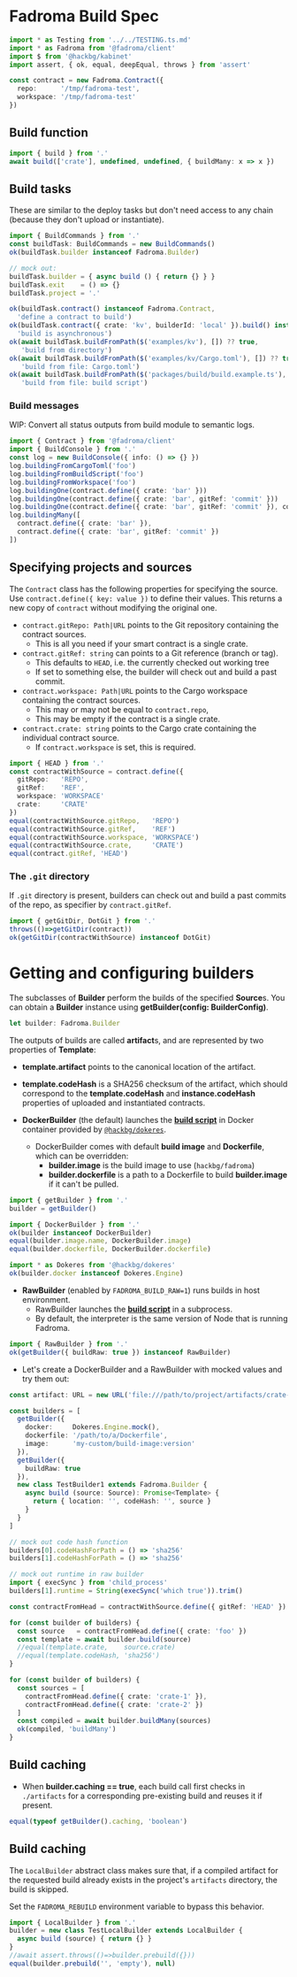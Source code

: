# Fadroma Build Spec

```typescript
import * as Testing from '../../TESTING.ts.md'
import * as Fadroma from '@fadroma/client'
import $ from '@hackbg/kabinet'
import assert, { ok, equal, deepEqual, throws } from 'assert'

const contract = new Fadroma.Contract({
  repo:      '/tmp/fadroma-test',
  workspace: '/tmp/fadroma-test'
})
```

## Build function

```typescript
import { build } from '.'
await build(['crate'], undefined, undefined, { buildMany: x => x })
```

## Build tasks

These are similar to the deploy tasks but don't need access to any chain
(because they don't upload or instantiate).

```typescript
import { BuildCommands } from '.'
const buildTask: BuildCommands = new BuildCommands()
ok(buildTask.builder instanceof Fadroma.Builder)

// mock out:
buildTask.builder = { async build () { return {} } }
buildTask.exit    = () => {}
buildTask.project = '.'

ok(buildTask.contract() instanceof Fadroma.Contract,
  'define a contract to build')
ok(buildTask.contract({ crate: 'kv', builderId: 'local' }).build() instanceof Promise,
  'build is asynchronous')
ok(await buildTask.buildFromPath($('examples/kv'), []) ?? true,
   'build from directory')
ok(await buildTask.buildFromPath($('examples/kv/Cargo.toml'), []) ?? true,
   'build from file: Cargo.toml')
ok(await buildTask.buildFromPath($('packages/build/build.example.ts'), ['kv']) ?? true,
   'build from file: build script')
```

### Build messages

WIP: Convert all status outputs from build module to semantic logs.

```typescript
import { Contract } from '@fadroma/client'
import { BuildConsole } from '.'
const log = new BuildConsole({ info: () => {} })
log.buildingFromCargoToml('foo')
log.buildingFromBuildScript('foo')
log.buildingFromWorkspace('foo')
log.buildingOne(contract.define({ crate: 'bar' }))
log.buildingOne(contract.define({ crate: 'bar', gitRef: 'commit' }))
log.buildingOne(contract.define({ crate: 'bar', gitRef: 'commit' }), contract)
log.buildingMany([
  contract.define({ crate: 'bar' }),
  contract.define({ crate: 'bar', gitRef: 'commit' })
])
```

## Specifying projects and sources

The `Contract` class has the following properties for specifying the source.
Use `contract.define({ key: value })` to define their values.
This returns a new copy of `contract` without modifying the original one.

* `contract.gitRepo: Path|URL` points to the Git repository containing the contract sources.
  * This is all you need if your smart contract is a single crate.
* `contract.gitRef: string` can points to a Git reference (branch or tag).
  * This defaults to `HEAD`, i.e. the currently checked out working tree
  * If set to something else, the builder will check out and build a past commit.
* `contract.workspace: Path|URL` points to the Cargo workspace containing the contract sources.
  * This may or may not be equal to `contract.repo`,
  * This may be empty if the contract is a single crate.
* `contract.crate: string` points to the Cargo crate containing the individual contract source.
  * If `contract.workspace` is set, this is required.

```typescript
import { HEAD } from '.'
const contractWithSource = contract.define({
  gitRepo:   'REPO',
  gitRef:    'REF',
  workspace: 'WORKSPACE'
  crate:     'CRATE'
})
equal(contractWithSource.gitRepo,   'REPO')
equal(contractWithSource.gitRef,    'REF')
equal(contractWithSource.workspace, 'WORKSPACE')
equal(contractWithSource.crate,     'CRATE')
equal(contract.gitRef, 'HEAD')
```

### The `.git` directory

If `.git` directory is present, builders can check out and build a past commits of the repo,
as specifier by `contract.gitRef`.

```typescript
import { getGitDir, DotGit } from '.'
throws(()=>getGitDir(contract))
ok(getGitDir(contractWithSource) instanceof DotGit)
```

# Getting and configuring builders

The subclasses of **Builder** perform the builds of the specified **Source**s.
You can obtain a **Builder** instance using **getBuilder(config: BuilderConfig)**.

```typescript
let builder: Fadroma.Builder
```

The outputs of builds are called **artifact**s, and are represented by two properties
of **Template**:
  * **template.artifact** points to the canonical location of the artifact.
  * **template.codeHash** is a SHA256 checksum of the artifact, which should correspond
    to the **template.codeHash** and **instance.codeHash** properties of uploaded and
    instantiated contracts.

* **DockerBuilder** (the default) launches the [**build script**](./build.impl.mjs)
  in Docker container provided by [`@hackbg/dokeres`](https://www.npmjs.com/package/@hackbg/dokeres).
  * DockerBuilder comes with default **build image** and **Dockerfile**,
    which can be overridden:
    * **builder.image** is the build image to use (`hackbg/fadroma`)
    * **builder.dockerfile** is a path to a Dockerfile to build **builder.image** if it can't be pulled.

```typescript
import { getBuilder } from '.'
builder = getBuilder()

import { DockerBuilder } from '.'
ok(builder instanceof DockerBuilder)
equal(builder.image.name, DockerBuilder.image)
equal(builder.dockerfile, DockerBuilder.dockerfile)

import * as Dokeres from '@hackbg/dokeres'
ok(builder.docker instanceof Dokeres.Engine)
```

* **RawBuilder** (enabled by `FADROMA_BUILD_RAW=1`) runs builds in host environment.
  * RawBuilder launches the [**build script**](./build.impl.mjs) in a subprocess.
  * By default, the interpreter is the same version of Node that is running Fadroma.

```typescript
import { RawBuilder } from '.'
ok(getBuilder({ buildRaw: true }) instanceof RawBuilder)
```

* Let's create a DockerBuilder and a RawBuilder with mocked values and try them out:

```typescript
const artifact: URL = new URL('file:///path/to/project/artifacts/crate-1@HEAD.wasm')

const builders = [
  getBuilder({
    docker:     Dokeres.Engine.mock(),
    dockerfile: '/path/to/a/Dockerfile',
    image:      'my-custom/build-image:version'
  }),
  getBuilder({
    buildRaw: true
  }),
  new class TestBuilder1 extends Fadroma.Builder {
    async build (source: Source): Promise<Template> {
      return { location: '', codeHash: '', source }
    }
  }
]

// mock out code hash function
builders[0].codeHashForPath = () => 'sha256'
builders[1].codeHashForPath = () => 'sha256'

// mock out runtime in raw builder
import { execSync } from 'child_process'
builders[1].runtime = String(execSync('which true')).trim()

const contractFromHead = contractWithSource.define({ gitRef: 'HEAD' })

for (const builder of builders) {
  const source   = contractFromHead.define({ crate: 'foo' })
  const template = await builder.build(source)
  //equal(template.crate,    source.crate)
  //equal(template.codeHash, 'sha256')
}

for (const builder of builders) {
  const sources = [
    contractFromHead.define({ crate: 'crate-1' }),
    contractFromHead.define({ crate: 'crate-2' })
  ]
  const compiled = await builder.buildMany(sources)
  ok(compiled, 'buildMany')
}
```

## Build caching

* When **builder.caching == true**, each build call first checks in `./artifacts`
  for a corresponding pre-existing build and reuses it if present.

```typescript
equal(typeof getBuilder().caching, 'boolean')
```

## Build caching

The `LocalBuilder` abstract class makes sure that,
if a compiled artifact for the requested build
already exists in the project's `artifacts` directory,
the build is skipped.

Set the `FADROMA_REBUILD` environment variable to bypass this behavior.

```typescript
import { LocalBuilder } from '.'
builder = new class TestLocalBuilder extends LocalBuilder {
  async build (source) { return {} }
}
//await assert.throws(()=>builder.prebuild({}))
equal(builder.prebuild('', 'empty'), null)
```

